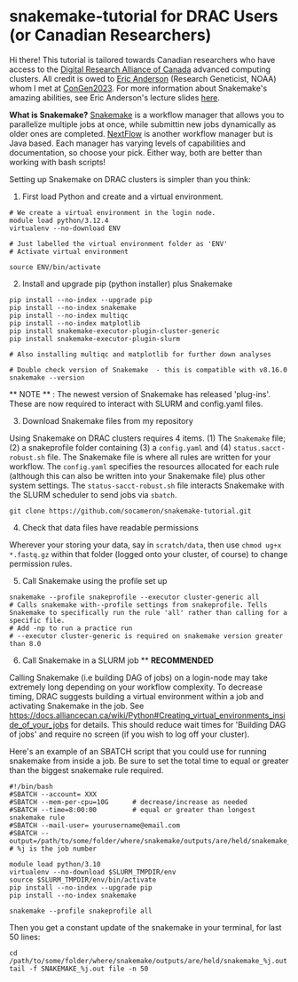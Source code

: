 # snakemake-tutorial for DRAC Users (or Canadian Researchers)
Hi there! This tutorial is tailored towards Canadian researchers who have access to the [Digital Research Alliance of Canada](alliancecan.ca/en) advanced computing clusters. All credit is owed to [Eric Anderson](https://github.com/eriqande/mega-lcwgs-pw-fst-snakeflow) (Research Geneticist, NOAA) whom I met at [ConGen2023](https://www.umt.edu/ces/conferences/congen/). For more information about Snakemake's amazing abilities, see Eric Anderson's lecture slides [here](https://eriqande.github.io/con-gen-2023/slides/snake-slides.html#/section). 

**What is Snakemake?**
[Snakemake](https://snakemake.readthedocs.io/en/stable/) is a workflow manager that allows you to parallelize multiple jobs at once, while submittin new jobs dynamically as older ones are completed.  [NextFlow](https://www.nextflow.io/) is another workflow manager but is Java based. Each manager has varying levels of capabilities and documentation, so choose your pick. Either way, both are better than working with bash scripts!

Setting up Snakemake on DRAC clusters is simpler than you think:

1. First load Python and create and a virtual environment.

```
# We create a virtual environment in the login node.
module load python/3.12.4
virtualenv --no-download ENV

# Just labelled the virtual environment folder as 'ENV'
# Activate virtual environment

source ENV/bin/activate
```

2. Install and upgrade pip (python installer) plus Snakemake

```
pip install --no-index --upgrade pip
pip install --no-index snakemake
pip install --no-index multiqc
pip install --no-index matplotlib
pip install snakemake-executor-plugin-cluster-generic
pip install snakemake-executor-plugin-slurm

# Also installing multiqc and matplotlib for further down analyses

# Double check version of Snakemake  - this is compatible with v8.16.0
snakemake --version

```
** NOTE ** : The newest version of Snakemake has released 'plug-ins'. These are now required to interact with SLURM and config.yaml files. 

3. Download Snakemake files from my repository

Using Snakemake on DRAC clusters requires 4 items. (1) The `Snakemake` file; (2) a snakeprofile folder containing (3) a `config.yaml` and (4) `status.sacct-robust.sh` file. The Snakemake file is where all rules are written for your workflow. The `config.yaml` specifies the resources allocated for each rule (although this can also be written into your Snakemake file) plus other system settings. The `status-sacct-robust.sh` file interacts Snakemake with the SLURM scheduler to send jobs via `sbatch`. 

```
git clone https://github.com/socameron/snakemake-tutorial.git
```

4. Check that data files have readable permissions

Wherever your storing your data, say in `scratch/data`, then use `chmod ug+x *.fastq.gz` within that folder (logged onto your cluster, of course) to change permission rules. 

5. Call Snakemake using the profile set up

```
snakemake --profile snakeprofile --executor cluster-generic all
# Calls snakemake with--profile settings from snakeprofile. Tells Snakemake to specifically run the rule 'all' rather than calling for a specific file.
# Add -np to run a practice run
# --executor cluster-generic is required on snakemake version greater than 8.0
```

6. Call Snakemake in a SLURM job ** **RECOMMENDED**

Calling Snakemake (i.e building DAG of jobs) on a login-node may take extremely long depending on your workflow complexity. To decrease timing, DRAC suggests building a virtual environment within a job and activating Snakemake in the job. See https://docs.alliancecan.ca/wiki/Python#Creating_virtual_environments_inside_of_your_jobs for details. This should reduce wait times for 'Building DAG of jobs' and require no screen (if you wish to log off your cluster).

Here's an example of an SBATCH script that you could use for running snakemake from inside a job. Be sure to set the total time to equal or greater than the biggest snakemake rule required.

```
#!/bin/bash
#SBATCH --account= XXX
#SBATCH --mem-per-cpu=10G      # decrease/increase as needed
#SBATCH --time=8:00:00         # equal or greater than longest snakemake rule
#SBATCH --mail-user= yourusername@email.com
#SBATCH --output=/path/to/some/folder/where/snakemake/outputs/are/held/snakemake_%j.out # %j is the job number

module load python/3.10
virtualenv --no-download $SLURM_TMPDIR/env
source $SLURM_TMPDIR/env/bin/activate
pip install --no-index --upgrade pip
pip install --no-index snakemake

snakemake --profile snakeprofile all
```

Then you get a constant update of the snakemake in your terminal, for last 50 lines:

```
cd /path/to/some/folder/where/snakemake/outputs/are/held/snakemake_%j.out
tail -f SNAKEMAKE_%j.out file -n 50 
```
